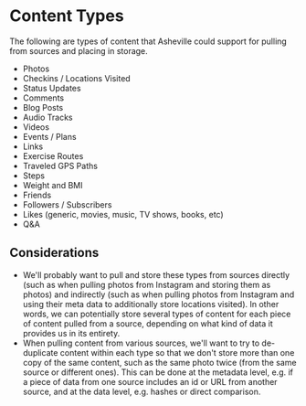 # Content Types

The following are types of content that Asheville could support for pulling from sources and placing in storage.

* Photos
* Checkins / Locations Visited
* Status Updates
* Comments
* Blog Posts
* Audio Tracks
* Videos
* Events / Plans
* Links
* Exercise Routes
* Traveled GPS Paths
* Steps
* Weight and BMI
* Friends
* Followers / Subscribers
* Likes (generic, movies, music, TV shows, books, etc)
* Q&A

## Considerations

* We'll probably want to  pull and store these types from sources directly (such as when pulling photos from Instagram and storing them as photos) and indirectly (such as when pulling photos from Instagram and using their meta data to additionally store locations visited). In other words, we can potentially store several types of content for each piece of content pulled from a source, depending on what kind of data it provides us in its entirety.
* When pulling content from various sources, we'll want to try to de-duplicate content within each type so that we don't store more than one copy of the same content, such as the same photo twice (from the same source or different ones). This can be done at the metadata level, e.g. if a piece of data from one source includes an id or URL from another source, and at the data level, e.g. hashes or direct comparison.

